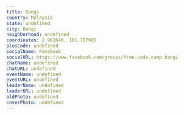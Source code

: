 ```yaml
---
title: Bangi
country: Malaysia
state: undefined
city: Bangi
neighborhood: undefined
coordinates: 2.962646, 101.757905
plusCode: undefined
socialName: Facebook
socialURL: https://www.facebook.com/groups/free.code.camp.bangi
chatName: undefined
chatURL: undefined
eventName: undefined
eventURL: undefined
leaderName: undefined
leaderURL: undefined
oldPhoto: undefined
coverPhoto: undefined
---
```

